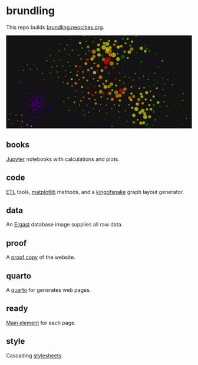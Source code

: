 # brundling

This repo builds [brundling.neocities.org].

<img
  alt="7 Degrees of Martin Brundle"
  src="https://raw.githubusercontent.com/samkennerly/posters/master/brundling.png"
  title="You have to pretend you've really noticed that yellow flag.">

[brundling.neocities.org]: https://brundling.neocities.org/

## books

[Jupyter] notebooks with calculations and plots.

[Jupyter]: https://jupyter.org/

## code

[ETL] tools, [matplotlib] methods, and a [kingofsnake] graph layout generator.

[ETL]: https://en.wikipedia.org/wiki/Extract%2C_transform%2C_load
[matplotlib]: https://matplotlib.org/
[kingofsnake]: https://github.com/samkennerly/kingofsnake/

## data

An [Ergast] database image supplies all raw data.

[Ergast]: https://ergast.com/mrd/db/

## proof

A [proof copy] of the website.

[proof copy]: https://en.wikipedia.org/wiki/Galley_proof

## quarto

A [quarto] for generates web pages.

[quarto]: https://quarto.neocities.org/

## ready

[Main element] for each page.

[Main element]: https://developer.mozilla.org/en-US/docs/Web/HTML/Element/main

## style

Cascading [stylesheets].

[stylesheets]: https://developer.mozilla.org/en-US/docs/Web/CSS
